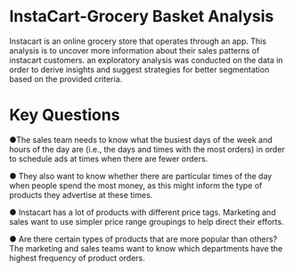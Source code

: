# InstaCart-Grocery Basket Analysis
Instacart is an online grocery store that operates through an app. This analysis is to uncover more information about their sales patterns of instacart customers. an exploratory analysis was conducted on the data in order to derive insights and suggest strategies for better segmentation based on the provided criteria.

# Key Questions

●The sales team needs to know what the busiest days of the week and hours of the
day are (i.e., the days and times with the most orders) in order to schedule ads at
times when there are fewer orders.

● They also want to know whether there are particular times of the day when people
spend the most money, as this might inform the type of products they advertise at
these times.

● Instacart has a lot of products with different price tags. Marketing and sales want to
use simpler price range groupings to help direct their efforts.

● Are there certain types of products that are more popular than others? The marketing
and sales teams want to know which departments have the highest frequency of
product orders.
